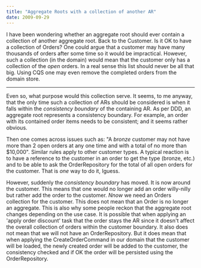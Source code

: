 ```yaml
---
title: "Aggregate Roots with a collection of another AR"
date: 2009-09-29
---
```


I have been wondering whether an aggregate root should ever contain a collection of another aggregate root. Back to the Customer. Is it OK to have a collection of Orders? One could argue that a customer may have many thousands of orders after some time so it would be impractical. However, such a collection (in the domain) would mean that the customer only has a collection of the *open* orders. In a real sense this list should never be all that big. Using CQS one may even remove the completed orders from the domain store.

---

Even so, what purpose would this collection serve. It seems, to me anyway, that the only time such a collection of ARs should be considered is when it falls within the *consistency boundary* of the containing AR. As per DDD, an aggregate root represents a consistency boundary. For example, an order with its contained order items needs to be consistent; and it seems rather obvious.

Then one comes across issues such as: "A *bronze* customer may not have more than 2 open orders at any one time and with a total of no more than $10,000". Similar rules apply to other customer types. A typical reaction is to have a reference to the customer in an order to get the type (bronze, etc.) and to be able to ask the OrderRepository for the total of all open orders for the customer. That is *one* way to do it, Iguess.

However, suddenly the *consistency boundary* has moved. It is now around the customer. This means that one would no longer add an order willy-nilly but rather add the order to the customer. *Nnow* we need an Orders collection for the customer. This does not mean that an Order is no longer an aggregate. This is also why some people reckon that the aggregate root changes depending on the use case. It is possible that when applying an 'apply order discount' task that the order stays the AR since it doesn't affect the overall collection of orders within the customer boundary. It also does not mean that we will not have an OrderRepository. But it does mean that when applying the CreateOrderCommand in our domain that the customer will be loaded, the newly created order will be added to the customer, the consistency checked and if OK the order will be persisted using the OrderRepository.
